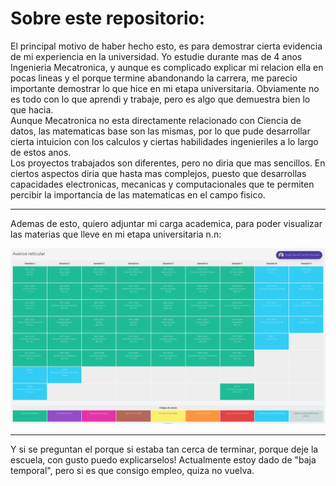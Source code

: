 # Sobre este repositorio: 

El principal motivo de haber hecho esto, es para demostrar cierta evidencia de mi experiencia en la universidad. Yo estudie durante mas de 4 anos Ingenieria Mecatronica, y aunque es complicado explicar mi relacion ella en pocas lineas y el porque termine abandonando la carrera, me parecio importante demostrar lo que hice en mi etapa universitaria. Obviamente no es todo con lo que aprendi y trabaje, pero es algo que demuestra bien lo que hacia.    
Aunque Mecatronica no esta directamente relacionado con Ciencia de datos, las matematicas base son las mismas, por lo que pude desarrollar cierta intuicion con los calculos y ciertas habilidades ingenieriles a lo largo de estos anos.  
Los proyectos trabajados son diferentes, pero no diria que mas sencillos. En ciertos aspectos diria que hasta mas complejos, puesto que desarrollas capacidades electronicas, mecanicas y computacionales que te permiten percibir la importancia de las matematicas en el campo fisico.  

---

Ademas de esto, quiero adjuntar mi carga academica, para poder visualizar las materias que lleve en mi etapa universitaria n.n:

![Avance reticular](Avance_Reticular.png)

---

Y si se preguntan el porque si estaba tan cerca de terminar, porque deje la escuela, con gusto puedo explicarselos! Actualmente estoy dado de "baja temporal", pero si es que consigo empleo, quiza no vuelva. 


